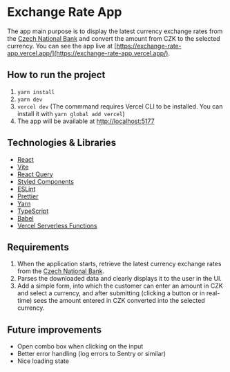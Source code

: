 # Exchange Rate App

The app main purpose is to display the latest currency exchange rates from the [Czech National Bank](https://www.cnb.cz/en/financial-markets/foreign-exchange-market/central-bank-exchange-rate-fixing/central-bank-exchange-rate-fixing/daily.txt) and convert the amount from CZK to the selected currency. You can see the app live at [https://exchange-rate-app.vercel.app/](https://exchange-rate-app.vercel.app/).

## How to run the project

1. `yarn install`
2. `yarn dev`
3. `vercel dev` (The commmand requires Vercel CLI to be installed. You can install it with `yarn global add vercel`)
4. The app will be available at [http://localhost:5177](http://localhost:5177)

## Technologies & Libraries

- [React](https://reactjs.org/)
- [Vite](https://vitejs.dev/)
- [React Query](https://react-query.tanstack.com/)
- [Styled Components](https://styled-components.com/)
- [ESLint](https://eslint.org/)
- [Prettier](https://prettier.io/)
- [Yarn](https://yarnpkg.com/)
- [TypeScript](https://www.typescriptlang.org/)
- [Babel](https://babeljs.io/)
- [Vercel Serverless Functions](https://vercel.com/docs/serverless-functions/introduction)

## Requirements

1. When the application starts, retrieve the latest currency exchange rates from the [Czech National Bank](https://www.cnb.cz/en/financial-markets/foreign-exchange-market/central-bank-exchange-rate-fixing/central-bank-exchange-rate-fixing/daily.txt).
2. Parses the downloaded data and clearly displays it to the user in the UI.
3. Add a simple form, into which the customer can enter an amount in CZK and select a currency, and after submitting (clicking a button or in real-time) sees the amount entered in CZK converted into the selected currency.

## Future improvements

- Open combo box when clicking on the input
- Better error handling (log errors to Sentry or similar)
- Nice loading state
